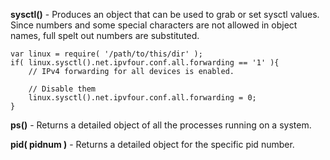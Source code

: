 __sysctl()__ - 
Produces an object that can be used to grab or set sysctl values. Since numbers and some special
characters are not allowed in object names, full spelt out numbers are substituted.

	var linux = require( '/path/to/this/dir' );
	if( linux.sysctl().net.ipvfour.conf.all.forwarding == '1' ){
		// IPv4 forwarding for all devices is enabled.

		// Disable them
		linux.sysctl().net.ipvfour.conf.all.forwarding = 0;
	}

__ps()__ - 
Returns a detailed object of all the processes
running on a system.

__pid( pidnum )__ - 
Returns a detailed object for the specific pid number.
